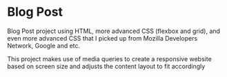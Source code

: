 # Blog Post

Blog Post project using HTML, more advanced CSS (flexbox and grid),
and even more advanced CSS that I picked up from Mozilla Developers Network,
Google and etc.

This project makes use of media queries to create a responsive website based
on screen size and adjusts the content layout to fit accordingly
